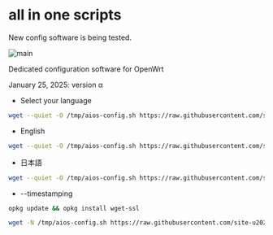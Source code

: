 # all in one scripts

New config software is being tested.

![main](https://github.com/user-attachments/assets/ebfc8ca2-a42e-470c-9a89-9b5e3eb4ccb8)

Dedicated configuration software for OpenWrt

January 25, 2025: version α

- Select your language
```sh
wget --quiet -O /tmp/aios-config.sh https://raw.githubusercontent.com/site-u2023/aios/main/aios-config.sh; sh /tmp/aios-config.sh
```

- English
```sh
wget --quiet -O /tmp/aios-config.sh https://raw.githubusercontent.com/site-u2023/aios/main/aios-config.sh; sh /tmp/aios-config.sh en
```

- 日本語
```sh
wget --quiet -O /tmp/aios-config.sh https://raw.githubusercontent.com/site-u2023/aios/main/aios-config.sh; sh /tmp/aios-config.sh ja
```

- --timestamping
```sh
opkg update && opkg install wget-ssl
```
```sh
wget -N /tmp/aios-config.sh https://raw.githubusercontent.com/site-u2023/aios/main/aios-config.sh; sh /tmp/aios-config.sh ja
```
